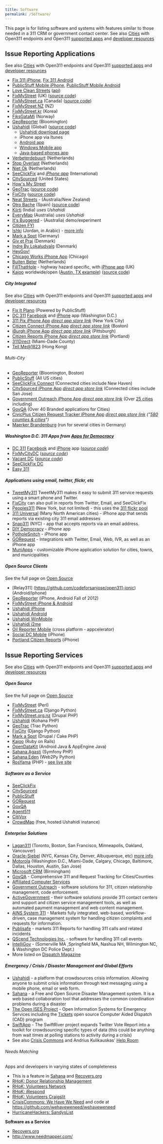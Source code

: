```yaml
---
title: Software
permalink: /Software/
---
```


This page is for listing software and systems with features similar to those needed in a 311 CRM or government contact center. See also [Cities](/GeoReport_v2/Servers "wikilink") with Open311 endpoints and Open311 [supported apps](/GeoReport_v2/Support "wikilink") and [developer resources](/GeoReport_v2/Resources "wikilink")

Issue Reporting Applications
----------------------------

See also [Cities](/GeoReport_v2/Servers "wikilink") with Open311 endpoints and Open311 [supported apps](/GeoReport_v2/Support "wikilink") and [developer resources](/GeoReport_v2/Resources "wikilink")

-   [Fix 311 iPhone](https://itunes.apple.com/us/app/fix-311-fix311/id534963385?mt=8), [Fix 311 Android](https://play.google.com/store/apps/details?id=com.fix311)
-   [PublicStuff Mobile iPhone](http://itunes.apple.com/us/app/publicstuff/id359891920?mt=8), [PublicStuff Mobile Android](https://market.android.com/details?id=com.wassabi.psmobile&feature=search_result)
-   [Love Clean Streets](http://www.lovecleanstreets.org/) ([api](http://api.mediaklik.com))
-   [FixMyStreet](http://www.fixmystreet.com/) (UK) ([source code](http://github.com/mysociety/fixmystreet))
-   [FixMyStreet.ca](http://www.fixmystreet.ca) (Canada) ([source code](http://github.com/visiblegovernment/django-fixmystreet))
-   [FixMyStreet NZ](http://fixmystreet.org.nz) (NZ)
-   [FixMyStreet.kr](http://fixmystreet.kr/) (Korea)
-   [FiksGataMi](http://www.fiksgatami.no/) (Norway)
-   [GeoReporter](http://commons.codeforamerica.org/apps/georeporter/) (Bloomington)
-   [Ushahidi](http://www.ushahidi.com/) (Global) ([source code](http://github.com/ushahidi/))
    -   [Ushahidi download page](http://download.ushahidi.com/)
    -   iPhone app via Itunes
    -   [Android app](http://download.ushahidi.com/track_download.php?download=android)
    -   [Windows Mobile app](http://download.ushahidi.com/track_download.php?download=winmobile)
    -   [Java-based phones app](http://download.ushahidi.com/track_download.php?download=j2me)
-   [Verbeterdebuurt](http://www.verbeterdebuurt.nl/) (Netherlands)
-   [Stop Overlast](http://stopoverlast.nl/index.php) (Netherlands)
-   [Niet Ok](http://www.nietok.nl/) (Netherlands)
-   [SeeClickFix](http://seeclickfix.com/) and *[iPhone app](http://itunes.apple.com/WebObjects/MZStore.woa/wa/viewSoftware?id=322000552&mt=8)* (International)
-   [CitySourced](http://www.citysourced.com/) (United States)
-   [How's My Street](http://www.cityzenmobile.com/howsmystreet)
-   [GeoTrac](http://demo.geotrac.org/) ([source code](https://projects.openplans.org/GeoTrac/wiki/Install))
-   [FixCity](http://fixcity.org) ([source code](http://github.com/slinkp/fixcity))
-   [Neat Streets](http://neatstreets.com.au/) - (Australia/New Zealand)
-   [Otro Bache](http://otrobache.com/) (Spain) ([source code](http://code.google.com/p/vizzuality/source/browse/trunk/otrobache.com/?r=3399))
-   [Kiirti](http://www.kiirti.org/main) (India) *uses Ushahidi*
-   [EveryMap](http://www.everymap.com.au/) (Australia) *uses Ushahidi*
-   [It's Buggered](http://its-buggered-mate.apps.lpmodules.com/) - (Australia) demo/experiment
-   [Citizen FYI](http://ctlss.com/cfyi/)
-   [Ishki](http://ishki.com/) (Jordan, in Arabic) - [more info](http://transparency.globalvoicesonline.org/project/ishki)
-   [Mark a Spot](http://www.markaspot.de/) (Germany)
-   [Giv et Praj](http://kk.dk/givetpraj.aspx) (Denmark)
-   [Indre By Lokaludvalg](http://www.indrebylokaludvalg.kk.dk/ideer) (Denmark)
-   [HeyGov!](http://www.heygov.com)
-   [Chicago Works iPhone App](http://itunes.apple.com/us/app/chicago-works/id385798918?mt=8) (Chicago)
-   [Buiten Beter](http://www.buitenbeter.nl/index_english.php) (Netherlands)
-   [FillThatHole](http://www.fillthathole.org.uk/) - highway hazard specific, with [iPhone app](http://itunes.apple.com/gb/app/fill-that-hole/id387883097?mt=8) (UK)
-   [Kajoo](http://kajoo.org/) worldwide/open ([Austin, TX example](http://austin.kajoo.org/)) ([source code](https://github.com/mjording/kajoo))

##### City Integrated

See also [Cities](/GeoReport_v2/Servers "wikilink") with Open311 endpoints and Open311 [supported apps](/GeoReport_v2/Support "wikilink") and [developer resources](/GeoReport_v2/Resources "wikilink")

-   [Fix It Plano](http://plano.gov/Pages/fixit.aspx) (Powered by PublicStuff)
-   [DC 311](http://www.victorshilo.com/dc311/) [Facebook](http://apps.facebook.com/dc-three-one-one/) and [iPhone](http://itunes.apple.com/WebObjects/MZStore.woa/wa/viewSoftware?id=322608586&mt=8) app (Washington D.C.)
-   [311 Pix iPhone App](http://www.apptism.com/apps/311-pix) *[direct app store link](http://ax.itunes.apple.com/WebObjects/MZStore.woa/wa/browserRedirect?url=itms%253A%252F%252Fitunes.apple.com%252FWebObjects%252FMZStore.woa%252Fwa%252FviewSoftware%253Fid%253D324897619%2526amp%253Bmt%253D8%2526amp%253Bign-impt%253DclickRef%25253Dcom.apple.jingle.app.store.xml.MXAutoSourcedGenrePage-US-Lockup_r10c1%2526partnerId%253D30%2526siteID%253DCMWzV4SDlTs-S33wGlM3d6aLted9SG_ywg)* (New York City)
-   [Citizen Connect iPhone App](http://www.boston.com/news/local/massachusetts/articles/2009/07/06/boston_to_debut_8216killer_app8217_for_municipal_complaints/) *[direct app store link](http://itunes.apple.com/WebObjects/MZStore.woa/wa/viewSoftware?id=330894558&mt=8)* (Boston)
-   [iBurgh iPhone App](http://www.thepittsburghchannel.com/news/20429408/detail.html) *[direct app store link](http://itunes.apple.com/WebObjects/MZStore.woa/wa/viewSoftware?id=326385776&mt=8)* (Pittsburgh)
-   [Citizen Reports iPhone App](http://www.portlandonline.com/bts/index.cfm?c=51917) *[direct app store link](http://itunes.apple.com/WebObjects/MZStore.woa/wa/browserRedirect?url=itms%253A%252F%252Fitunes.apple.com%252FWebObjects%252FMZStore.woa%252Fwa%252FviewSoftware%253Fid%253D351455616%2526cc%253Dus%2526mt%253D8)* (Portland)
-   [311Direct](http://itunes.apple.com/us/app/311direct/id378130673?mt=8) (Miami-Dade County)
-   [Tell Me@1823](http://www.1823.gov.hk/eng/based/mobileapp.htm) (Hong Kong)

###### Multi-City

-   [GeoReporter](http://commons.codeforamerica.org/apps/georeporter/) (Bloomington, Boston)
-   [PublicStuff](http://www.publicstuff.com) (All US cities)
-   [SeeClickFix Connect](http://seeclickfix.com/plus) (Connected cities include New Haven)
-   [CitySourced iPhone App](http://www.citysourced.com/) *[direct app store link](http://itunes.apple.com/us/app/citysourced/id336854714?mt=8)* (Connected cities include San Jose)
-   [Government Outreach iPhone App](http://www.govoutreach.com/) *[direct app store link](http://itunes.com/app/gorequest)* (Over [25 cities](http://www.govoutreach.com/experienceclients.htm) including)
-   [GovQA](http://www.govqa.com) (Over 40 Branded applications for Cities)
-   [CivicPlus Citizen Request Tracker iPhone App](http://www.civicplus.com/index.aspx?NID=518) *[direct app store link](http://itunes.apple.com/us/app/citizen-request-tracker/id355918295?mt=8)* *("[580 counties & cities](http://www.civicplus.com/index.aspx?NID=434)")*
-   [Maerker Brandenburg](http://maerker.brandenburg.de/lis/list.php?page=maerker) (run for several cities in Germany)

##### Washington D.C. 311 Apps from [Apps for Democracy](http://www.appsfordemocracy.org/dc-awards-10000-final-prize-to-iphone-facebook-app-combo/)

-   [DC 311](http://www.victorshilo.com/dc311/) [Facebook](http://apps.facebook.com/dc-three-one-one/) and [iPhone](http://itunes.apple.com/WebObjects/MZStore.woa/wa/viewSoftware?id=322608586&mt=8) app (*[source code](http://code.google.com/p/socialdc/)*)
-   [FixMyCityDC](http://fixmycitydc.com/) (*[source code](http://github.com/skeevis/FixMyCity)*)
-   [Vacant DC](http://www.vacantdc.com/) (*[source code](http://code.google.com/p/vacantdc/)*)
-   [SeeClickFix DC](http://dc.seeclickfix.com/)
-   [Easy 311](http://easy311.org/)

##### Applications using email, twitter, flickr, etc

-   [TweetMy311](http://tweetmy311.org/) TweetMy311 makes it easy to submit 311 service requests using a smart phone and Twitter.
-   [FixCity](http://fixcity.org/tools-and-tips/) can also pull in reports from Twitter, Email, and SeeClickFix
-   [Peoples311](http://peoples311.com/) (New York, but not limited) - this uses the [311 flickr pool](http://www.flickr.com/groups/311/)
-   [311 Universal](http://www.urbananomaly.com/311.html) (Many North American cities) - iPhone app that sends reports via existing city 311 email addresses
-   [Snap311](http://snap311.com) (NYC) - app that accepts reports via an email address.
-   [DIY Democracy](http://www.diydemocracy.org/welcome/) - iPhone app
-   [PotholeSnitch](http://itunes.apple.com/WebObjects/MZStore.woa/wa/viewSoftware?id=337566218&mt=8/) - iPhone app
-   [GORequest](http://www.govoutreach.com) - Integrations with Twitter, Email, Web, IVR, as well as an iPhone app
-   [MuniApps](http://www.muniapps.com) - customizable iPhone application solution for cities, towns, and municipalities

##### Open Source Clients

See the full page on [Open Source](/Open_Source "wikilink")

-   [Relay311] (https://github.com/codeforsanjose/open311-ionic) (Android/Iphone)
-   [GeoReporter](http://commons.codeforamerica.org/apps/georeporter/) (iPhone, Android Fall of 2012)
-   [FixMyStreet iPhone & Android](http://github.com/mysociety/fixmystreet)
-   [Ushahidi iPhone](http://github.com/ushahidi/Ushahidi_iPhone)
-   [Ushahidi Android](http://github.com/ushahidi/Ushahidi_Android)
-   [Ushahidi WinMobile](http://github.com/ushahidi/Ushahidi_WinMobile)
-   [Ushahidi j2me](http://github.com/ushahidi/Ushahidi_j2me)
-   [Oil Reporter Mobile](http://github.com/intridea/oilreporter-mobile) (cross platform - appcelerator)
-   [Social DC Mobile](http://socialdc.googlecode.com/files/socialdc311-iphone.src.zip) (iPhone)
-   [Portland Citizen Reports](http://code.google.com/p/pdxiphoneapp/) (iPhone)

Issue Reporting Services
------------------------

See also [Cities](/GeoReport_v2/Servers "wikilink") with Open311 endpoints and Open311 [supported apps](/GeoReport_v2/Support "wikilink") and [developer resources](/GeoReport_v2/Resources "wikilink")

##### Open Source

See the full page on [Open Source](/Open_Source "wikilink")

-   [FixMyStreet](https://github.com/mysociety/fixmystreet) (Perl)
-   [FixMyStreet.ca](http://github.com/visiblegovernment/django-fixmystreet) (Django Python)
-   [FixMyStreet.org.nz](http://drupal.org/project/fixmystreet) (Drupal PHP)
-   [Ushahidi](http://github.com/ushahidi/) (Kohana PHP)
-   [GeoTrac](https://projects.openplans.org/GeoTrac/wiki/Install/) (Trac Python)
-   [FixCity](http://github.com/slinkp/fixcity) (Django Python)
-   [Mark a Spot](http://github.com/markaspot/mark-a-spot/tree/) (Drupal / Cake PHP)
-   [Kajoo](https://github.com/mjording/kajoo) (Ruby on Rails)
-   [OpenDataKit](http://opendatakit.org/) (Android Java & AppEngine Java)
-   [Sahana Agasti](https://launchpad.net/sahana-agasti/) (Symfony PHP)
-   [Sahana Eden](http://eden.sahanafoundation.org/) (Web2Py Python)
-   [RosYama](https://github.com/RosYama/RosYama.2) (PHP) - [see live site](http://rosyama.ru/)

##### Software as a Service

-   [SeeClickFix](http://www.seeclickfix.com)
-   [CitySourced](http://www.citysourced.com)
-   [PublicStuff](http://publicstuff.com/)
-   [GORequest](http://www.govoutreach.com)
-   [GovQA](http://www.govqa.com)
-   [Agent511](http://agent511.com/)
-   [CitiVox](http://citivox.com/)
-   [CrowdMap](http://crowdmap.com/) (free, hosted Ushahidi instance)

##### Enterprise Solutions

-   [Lagan311](http://www.lagan.com/311.aspx) (Toronto, Boston, San Francisco, Minneapolis, Oakland, Vancouver)
-   [Oracle-Siebel](http://www.accenture.com/Global/Services/Alliances/AllianceSiebelSystems.htm) (NYC, Kansas City, Denver, Albuquerque, etc) [more info](http://www.oracle.com/corporate/press/2006_oct/311%20momentum.html)
-   [Motorola](http://www.motorola.com/Business/US-EN/Business+Product+and+Services/Software+and+Applications/Public+Sector+Applications/Public+Service+Applications) (Washington D.C., Miami-Dade, Calgary, Chicago, Baltimore, Dallas, Houston, Austin, San Jose)
-   [Microsoft CRM](http://www.microsoft.com/industry/government/solutions/311/default.aspx) (Birmingham)
-   [GovQA](http://www.webqa.net) - Comprehensive 311 and Request Tracking for Cities/Counties
-   [Affiliated Computer Services](http://www.acs-inc.com/pages_exp.aspx?id=228)
-   [Government Outreach](http://www.govoutreach.com/) - software solutions for 311, citizen relationship management, code enforcement.
-   [ActiveGovernment](http://www.activegovernment.com/solutions/crm-311.htm) - their software solutions provide 311 contact centers and support and citizen service management tools, as well as automated payment management and web content management.
-   [AINS System 311](http://www.system311.com/) - Markets fully integrated, web-based, workflow-driven, case management system for handling citizen complaints and requests for information.
-   [Publisafe](http://www.publisafe.com/) - markets 311 Reports for handling 311 calls and related incidents
-   [QScend Technologies Inc.](http://www.qscend.com/) - software for handling 311 call events
-   [IntelliGov](http://intelligovsoftware.com/) - (Somerville MA ,Springfield MA, Nashua NH, Wilmington NC, & Washington DC Police Dept.)
-   More listed on [Dispatch Magazine](http://www.911dispatch.com/info/311_page.html)

##### Emergency / Crisis / Disaster Management and Global Efforts

-   [Ushahidi](http://www.ushahidi.com/) - a platform that crowdsources crisis information. Allowing anyone to submit crisis information through text messaging using a mobile phone, email or web form.
-   [Sahana](http://sahanafoundation.org/) - a Free and Open Source Disaster Management system. It is a web based collaboration tool that addresses the common coordination problems during a disaster
-   [The Open ISES Project](http://openises.sourceforge.net/index.html) - Open Information Systems for Emergency Services including the [Tickets](http://openises.sourceforge.net/tickets01.html) open source Computer Aided Dispatch (CAD) program
-   [SwiftApp](http://www.swiftapp.org/) - The SwiftRiver project expands Twitter Vote Report into a toolkit for crowdsourcing specific types of data (this could be anything from wait times at polling stations to activity during a crisis)
-   See also [Crisis Commons](http://crisiscommons.org/) and Andrius Kulikauskas' [Help Room](/Help_Room "wikilink")

###### Needs Matching

Apps and developers in varying states of completeness

-   This is a feature in [Sahana](http://sahanafoundation.org/) and [Recovers.org](https://recovers.org/)
-   [RHoK: Donor Relationship Management](http://www.rhok.org/solutions/donor-relationship-managment)
-   [RHoK: Volunteers Network](http://www.rhok.org/solutions/volunteers-network)
-   [RHoK: iRespond](http://www.rhok.org/solutions/irespond)
-   [RHoK: Volunteers Craigslit](http://www.rhok.org/solutions/volunteers-craiglist)
-   [CrisisCommons: We Have We Need](http://wiki.crisiscommons.org/wiki/We_Have,_We_Need_Exchange) and code at <https://github.com/wehaveweneed/wehaveweneed>
-   [HurricaneHackers: SandysList](https://github.com/HurricaneHackers/sandyslist)

**Software as a Service**

-   [Recovers.org](https://recovers.org/)
-   <http://www.needmapper.com/>
